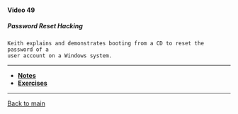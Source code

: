 #### Video 49

##### Password Reset Hacking

```
Keith explains and demonstrates booting from a CD to reset the password of a
user account on a Windows system.
```

---

- **[Notes](notes.md)**
- **[Exercises](exercises.md)**

---

[Back to main](https://github.com/rot0xd/CBTNuggets/blob/master/CEHv9/README.md)

